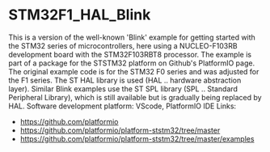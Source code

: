 # STM32F1_HAL_Blink
This is a version of the well-known 'Blink' example for getting started with the STM32 series of microcontrollers, here using a NUCLEO-F103RB development board with the STM32F103RBT8 processor. The example is part of a package for the STSTM32 platform on Github's PlatformIO page.
The original example code is for the STM32 F0 series and was adjusted for the F1 series. The ST HAL library is used (HAL .. hardware abstraction layer). Similar Blink examples use the ST SPL library (SPL .. Standard Peripheral Library), which is still available but is gradually being replaced by HAL.
Software development platform: VScode, PlatformIO IDE
Links:
* https://github.com/platformio
* https://github.com/platformio/platform-ststm32/tree/master
* https://github.com/platformio/platform-ststm32/tree/master/examples
